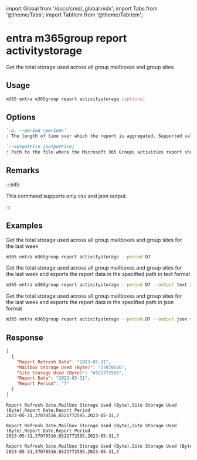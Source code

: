 <!-- DISCLAIMER: All secrets, passwords, and sensitive values in this document are examples only and not real credentials. -->
import Global from '/docs/cmd/_global.mdx';
import Tabs from '@theme/Tabs';
import TabItem from '@theme/TabItem';

# entra m365group report activitystorage

Get the total storage used across all group mailboxes and group sites

## Usage

```sh
m365 entra m365group report activitystorage [options]
```

## Options

```md definition-list
`-p, --period <period>`
: The length of time over which the report is aggregated. Supported values `D7`, `D30`, `D90`, `D180`.

`--outputFile [outputFile]`
: Path to the file where the Microsoft 365 Groups activities report should be stored in.
```

<Global />

## Remarks

:::info

This command supports only csv and json output.

:::

## Examples

Get the total storage used across all group mailboxes and group sites for the last week

```sh
m365 entra m365group report activitystorage --period D7
```

Get the total storage used across all group mailboxes and group sites for the last week and exports the report data in the specified path in text format

```sh
m365 entra m365group report activitystorage --period D7 --output text > "m365groupactivitystorage.txt"
```

Get the total storage used across all group mailboxes and group sites for the last week and exports the report data in the specified path in json format

```sh
m365 entra m365group report activitystorage --period D7 --output json > "m365groupactivitystorage.json"
```

## Response

<Tabs>
  <TabItem value="JSON">

  ```json
  [
    {
      "Report Refresh Date": "2023-05-31",
      "Mailbox Storage Used (Byte)": "37070516",
      "Site Storage Used (Byte)": "6521772595",
      "Report Date": "2023-05-31",
      "Report Period": "7"
    }
  ]
  ```

  </TabItem>
  <TabItem value="Text">

  ```text
  Report Refresh Date,Mailbox Storage Used (Byte),Site Storage Used (Byte),Report Date,Report Period
  2023-05-31,37070516,6521772595,2023-05-31,7
  ```

  </TabItem>
  <TabItem value="CSV">

  ```csv
  Report Refresh Date,Mailbox Storage Used (Byte),Site Storage Used (Byte),Report Date,Report Period
  2023-05-31,37070516,6521772595,2023-05-31,7
  ```

  </TabItem>
  <TabItem value="Markdown">

  ```md
  Report Refresh Date,Mailbox Storage Used (Byte),Site Storage Used (Byte),Report Date,Report Period
  2023-05-31,37070516,6521772595,2023-05-31,7
  ```

  </TabItem>
</Tabs>
